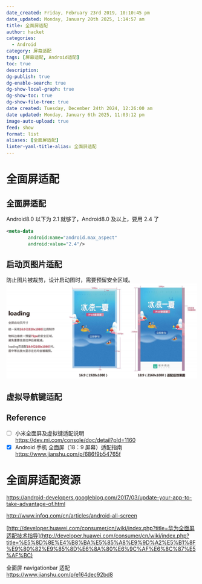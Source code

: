 ```yaml
---
date_created: Friday, February 23rd 2019, 10:10:45 pm
date_updated: Monday, January 20th 2025, 1:14:57 am
title: 全面屏适配
author: hacket
categories:
  - Android
category: 屏幕适配
tags: [屏幕适配, Android适配]
toc: true
description: 
dg-publish: true
dg-enable-search: true
dg-show-local-graph: true
dg-show-toc: true
dg-show-file-tree: true
date created: Tuesday, December 24th 2024, 12:26:00 am
date updated: Monday, January 6th 2025, 11:03:12 pm
image-auto-upload: true
feed: show
format: list
aliases: [全面屏适配]
linter-yaml-title-alias: 全面屏适配
---
```


# 全面屏适配

## 全面屏适配

Android8.0 以下为 2.1 就够了，Android8.0 及以上，要用 2.4 了

```xml
<meta-data
        android:name="android.max_aspect"
        android:value="2.4"/>
```

## 启动页图片适配

防止图片被裁剪，设计启动图时，需要预留安全区域。<br />![](https://raw.githubusercontent.com/hacket/ObsidianOSS/master/obsidian/1688484668865-f236f178-1fc1-437d-90b4-a0f86f44f119.png)

## 虚拟导航键适配

## Reference

- [ ] 小米全面屏及虚拟键适配说明<br /><https://dev.mi.com/console/doc/detail?pId=1160>
- [x] Android 手机 全面屏（18：9 屏幕）适配指南<br /><https://www.jianshu.com/p/686f9b54765f>

# 全面屏适配资源

<https://android-developers.googleblog.com/2017/03/update-your-app-to-take-advantage-of.html>

<http://www.infoq.com/cn/articles/android-all-screen>

[http://developer.huawei.com/consumer/cn/wiki/index.php?title=华为全面屏适配技术指导](http://developer.huawei.com/consumer/cn/wiki/index.php?title=%E5%8D%8E%E4%B8%BA%E5%85%A8%E9%9D%A2%E5%B1%8F%E9%80%82%E9%85%8D%E6%8A%80%E6%9C%AF%E6%8C%87%E5%AF%BC)

全面屏 navigationbar 适配<br /><https://www.jianshu.com/p/e164dec92bd8>
